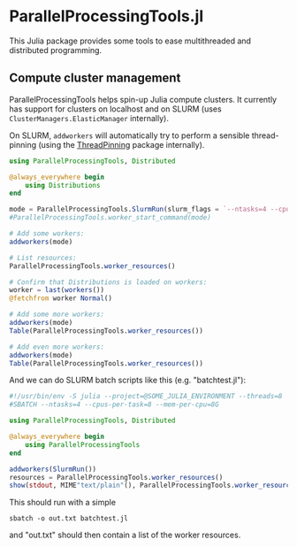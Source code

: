 # ParallelProcessingTools.jl

This Julia package provides some tools to ease multithreaded and distributed programming.


## Compute cluster management

ParallelProcessingTools helps spin-up Julia compute clusters. It currently has support for clusters on localhost and on SLURM (uses `ClusterManagers.ElasticManager` internally).

On SLURM, `addworkers` will automatically try to perform a sensible thread-pinning (using the [ThreadPinning](https://github.com/carstenbauer/ThreadPinning.jl) package internally).

```julia
using ParallelProcessingTools, Distributed

@always_everywhere begin
    using Distributions
end

mode = ParallelProcessingTools.SlurmRun(slurm_flags = `--ntasks=4 --cpus-per-task=8 --mem-per-cpu=8G`)
#ParallelProcessingTools.worker_start_command(mode)

# Add some workers:
addworkers(mode)

# List resources:
ParallelProcessingTools.worker_resources()

# Confirm that Distributions is loaded on workers:
worker = last(workers())
@fetchfrom worker Normal()

# Add some more workers:
addworkers(mode)
Table(ParallelProcessingTools.worker_resources())

# Add even more workers:
addworkers(mode)
Table(ParallelProcessingTools.worker_resources())
```

And we can do SLURM batch scripts like this (e.g. "batchtest.jl"):

```julia
#!/usr/bin/env -S julia --project=@SOME_JULIA_ENVIRONMENT --threads=8
#SBATCH --ntasks=4 --cpus-per-task=8 --mem-per-cpu=8G

using ParallelProcessingTools, Distributed

@always_everywhere begin
    using ParallelProcessingTools
end

addworkers(SlurmRun())
resources = ParallelProcessingTools.worker_resources()
show(stdout, MIME"text/plain"(), ParallelProcessingTools.worker_resources())
```

This should run with a simple

```shell
sbatch -o out.txt batchtest.jl
```

and "out.txt" should then contain a list of the worker resources.
